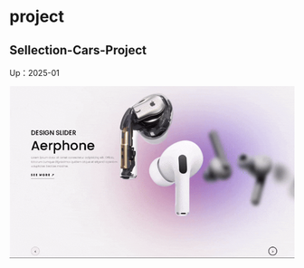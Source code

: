 # project

## Sellection-Cars-Project

Up：2025-01

![](https://github.com/wellingtondanrley/Slide-Aerphone-Project/blob/main/Screen.png)
